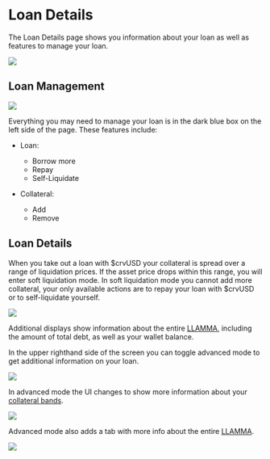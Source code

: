 # Loan Details


The Loan Details page shows you information about your loan as well as features to manage your loan.

![](https://2254922201-files.gitbook.io/~/files/v0/b/gitbook-x-prod.appspot.com/o/spaces%2F-MFA0rQI3SzfbVFgp3Ic%2Fuploads%2F9qrzhTMP89u4LyKDPS3C%2Fimage.png?alt=media&token=dc5c8323-e666-4070-a727-91de0fe89596)

## Loan Management

![](https://2254922201-files.gitbook.io/~/files/v0/b/gitbook-x-prod.appspot.com/o/spaces%2F-MFA0rQI3SzfbVFgp3Ic%2Fuploads%2FJGnM24m4EPiRRG3uUmVU%2Fimage.png?alt=media&token=0ab3982f-411c-48bb-920f-2581bd63ec06)

Everything you may need to manage your loan is in the dark blue box on the left side of the page. These features include:

*   Loan:
    *   Borrow more
    *   Repay
    *   Self-Liquidate

*   Collateral:
    *   Add
    *   Remove
        
## Loan Details

When you take out a loan with $crvUSD your collateral is spread over a range of liquidation prices. If the asset price drops within this range, you will enter soft liquidation mode. In soft liquidation mode you cannot add more collateral, your only available actions are to repay your loan with $crvUSD or to self-liquidate yourself.

![](https://2254922201-files.gitbook.io/~/files/v0/b/gitbook-x-prod.appspot.com/o/spaces%2F-MFA0rQI3SzfbVFgp3Ic%2Fuploads%2FTnvpXhnSuPWuuQAb7qrJ%2Fimage.png?alt=media&token=60e1fb7a-ad84-4864-88e6-cb4303768102)

Additional displays show information about the entire [LLAMMA](/crvusd/understanding-tokenomics#llamma), including the amount of total debt, as well as your wallet balance.

In the upper righthand side of the screen you can toggle advanced mode to get additional information on your loan.

![](https://2254922201-files.gitbook.io/~/files/v0/b/gitbook-x-prod.appspot.com/o/spaces%2F-MFA0rQI3SzfbVFgp3Ic%2Fuploads%2FEQZ6EFmOSSlDjkKg03Y8%2Fimage.png?alt=media&token=b3fe3c5f-88a2-4867-bfb8-f6ed7e59b537)

In advanced mode the UI changes to show more information about your [collateral bands](/crvusd/understanding-tokenomics#bands).

![](https://2254922201-files.gitbook.io/~/files/v0/b/gitbook-x-prod.appspot.com/o/spaces%2F-MFA0rQI3SzfbVFgp3Ic%2Fuploads%2FTuH9RfQjRrAGyTkFDU3B%2Fimage.png?alt=media&token=5df663d6-f44d-4136-ba2c-a833602d5ebe)

Advanced mode also adds a tab with more info about the entire [LLAMMA](/crvusd/understanding-tokenomics#llamma).

![](https://2254922201-files.gitbook.io/~/files/v0/b/gitbook-x-prod.appspot.com/o/spaces%2F-MFA0rQI3SzfbVFgp3Ic%2Fuploads%2FN9ZxDONJakdtXZatxm5j%2Fimage.png?alt=media&token=9a52b78c-4ab2-42b2-85e2-4c1f4922a7c8)
